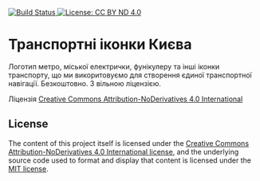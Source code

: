 [![Build Status
](https://travis-ci.org/agentyzmin/kyiv-transport-icons.svg?branch=master)
](https://travis-ci.org/agentyzmin/kyiv-transport-icons) [![License: CC BY ND
4.0](https://img.shields.io/badge/License-CC%20BY%20ND%204.0-yellowgreen.svg)
](https://creativecommons.org/licenses/by-nd/4.0/)

# Транспортні іконки Києва

Логотип метро, міської електрички, фунікулеру та інші іконки транспорту, що ми викоритовуємо для створення єдиної транспортної навігації. Безкоштовно. З вільною ліцензією.

Ліцензія [Creative Commons Attribution-NoDerivatives 4.0
International](http://creativecommons.org/licenses/by-nd/4.0/)

## License

The content of this project itself is licensed under the [Creative Commons
Attribution-NoDerivatives 4.0 International
license](http://creativecommons.org/licenses/by-nd/4.0/), and the
underlying source code used to format and display that content is licensed
under the [MIT license](http://opensource.org/licenses/mit-license.php).
